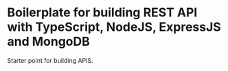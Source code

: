 # Boilerplate for building REST API with TypeScript, NodeJS, ExpressJS and MongoDB

Starter point for building APIS.
